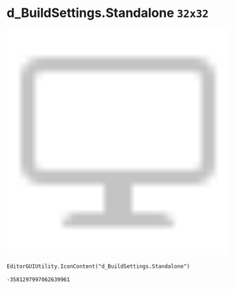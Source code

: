 # d_BuildSettings.Standalone `32x32`
<img src="/img/d_BuildSettings.Standalone.png" width=512 height=512>

``` CSharp
EditorGUIUtility.IconContent("d_BuildSettings.Standalone")
```
```
-3581297997062639961
```
